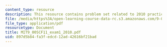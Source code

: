 ```yaml
---
content_type: resource
description: This resource contains problem set related to 2010 practice exam 1 questions.
file: /media/https%3A/open-learning-course-data-rc.s3.amazonaws.com/9-00sc-introduction-to-psychology-fall-2011/897d5b84fa3fedcd12ad42616bf21bad_MIT9_00SCF11_exam1_2010.pdf
file_type: application/pdf
resourcetype: Document
title: MIT9_00SCF11_exam1_2010.pdf
uid: 897d5b84-fa3f-edcd-12ad-42616bf21bad
---
```

